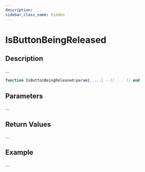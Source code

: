 ```yaml
---
description: ...
sidebar_class_name: hidden
---
```


# IsButtonBeingReleased

## Description

...

```lua
function IsButtonBeingReleased(param1, ...) --[[ ... ]] end
```

## Parameters

...

## Return Values

...

## Example

...

